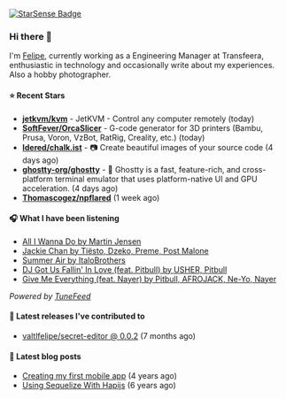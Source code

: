 <a href="https://starsense.app/developer-types" target="_blank"><img src="https://starsense.app/api/badge/?user=valtlfelipe" alt="StarSense Badge"></a>

### Hi there 👋

I'm [Felipe](https://felipevm.com), currently working as a Engineering Manager at Transfeera, enthusiastic in technology and occasionally write about my experiences. Also a hobby photographer.

#### ⭐ Recent Stars
- **[jetkvm/kvm](https://github.com/jetkvm/kvm)** - JetKVM - Control any computer remotely (today)
- **[SoftFever/OrcaSlicer](https://github.com/SoftFever/OrcaSlicer)** - G-code generator for 3D printers (Bambu, Prusa, Voron, VzBot, RatRig, Creality, etc.) (today)
- **[Idered/chalk.ist](https://github.com/Idered/chalk.ist)** - 📷 Create beautiful images of your source code (4 days ago)
- **[ghostty-org/ghostty](https://github.com/ghostty-org/ghostty)** - 👻 Ghostty is a fast, feature-rich, and cross-platform terminal emulator that uses platform-native UI and GPU acceleration. (4 days ago)
- **[Thomascogez/npflared](https://github.com/Thomascogez/npflared)** (1 week ago)

#### 🎧 What I have been listening
- [All I Wanna Do by Martin Jensen](https://open.spotify.com/track/1Cq23W4ZxHTY8QbP40qjEc)
- [Jackie Chan by Tiësto, Dzeko, Preme, Post Malone](https://open.spotify.com/track/4kWO6O1BUXcZmaxitpVUwp)
- [Summer Air by ItaloBrothers](https://open.spotify.com/track/3MIwc5XzD2VX8ZJAIyURKI)
- [DJ Got Us Fallin&#39; In Love (feat. Pitbull) by USHER, Pitbull](https://open.spotify.com/track/4356Typ82hUiFAynbLYbPn)
- [Give Me Everything (feat. Nayer) by Pitbull, AFROJACK, Ne-Yo, Nayer](https://open.spotify.com/track/4QNpBfC0zvjKqPJcyqBy9W)

_Powered by [TuneFeed](https://tunefeed.app?ref=valtlfelipe-gh-profile)_ 

#### 🚀 Latest releases I've contributed to


- [valtlfelipe/secret-editor @ 0.0.2](https://github.com/valtlfelipe/secret-editor/releases/tag/0.0.2) (7 months ago)

#### 📄 Latest blog posts
- [Creating my first mobile app](https://felipevm.com/posts/creating-my-first-mobile-app/) (4 years ago)
- [Using Sequelize With Hapijs](https://felipevm.com/posts/using-sequelize-with-hapijs/) (6 years ago)
